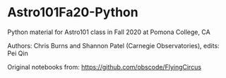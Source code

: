 # Astro101Fa20-Python
Python material for Astro101 class in Fall 2020 at Pomona College, CA

Authors:  Chris Burns and Shannon Patel (Carnegie Observatories), edits: Pei Qin

Original notebooks from: https://github.com/obscode/FlyingCircus
